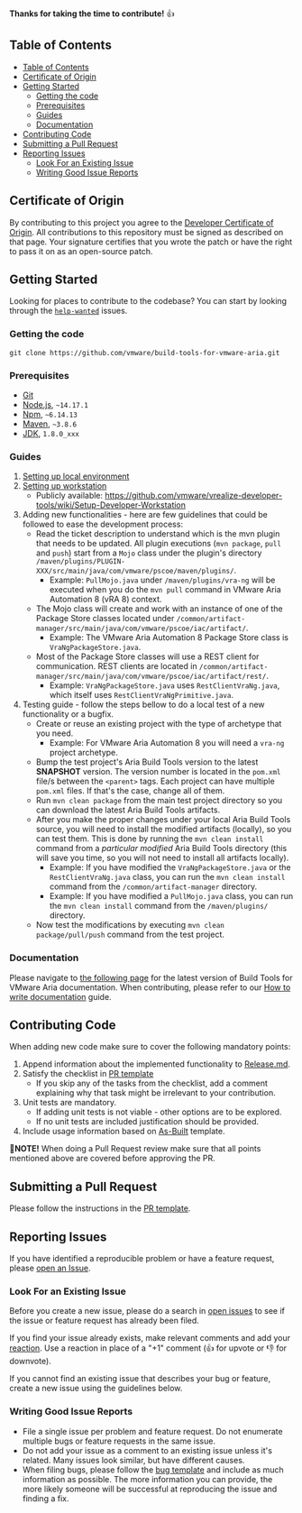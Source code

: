 **Thanks for taking the time to contribute!** 👍

## Table of Contents

- [Table of Contents](#table-of-contents)
- [Certificate of Origin](#certificate-of-origin)
- [Getting Started](#getting-started)
  - [Getting the code](#getting-the-code)
  - [Prerequisites](#prerequisites)
  - [Guides](#guides)
  - [Documentation](#documentation)
- [Contributing Code](#contributing-code)
- [Submitting a Pull Request](#submitting-a-pull-request)
- [Reporting Issues](#reporting-issues)
  - [Look For an Existing Issue](#look-for-an-existing-issue)
  - [Writing Good Issue Reports](#writing-good-issue-reports)

## Certificate of Origin

By contributing to this project you agree to the [Developer Certificate of Origin](https://cla.vmware.com/dco). All contributions to this repository must be signed as described on that page. Your signature certifies that you wrote the patch or have the right to pass it on as an open-source patch.

## Getting Started

Looking for places to contribute to the codebase? You can start by looking through the [`help-wanted`](https://github.com/vmware/build-tools-for-vmware-aria/labels/status:help-wanted) issues.

### Getting the code

```
git clone https://github.com/vmware/build-tools-for-vmware-aria.git
```

### Prerequisites

-   [Git](https://git-scm.com/)
-   [Node.js](https://nodejs.org/), `~14.17.1`
-   [Npm](https://www.npmjs.com), `~6.14.13`
-   [Maven](https://maven.apache.org/), `~3.8.6`
-   [JDK](https://www.oracle.com/java/technologies/javase/javase-jdk8-downloads.html), `1.8.0_xxx`


### Guides
1. [Setting up local environment](docs/versions/latest/General/Getting%20Started/Setting%20Up%20Local%20Environment.md)
2. [Setting up workstation](docs/archive/doc/markdown/setup-workstation.md)
   - Publicly available: https://github.com/vmware/vrealize-developer-tools/wiki/Setup-Developer-Workstation
3. Adding new functionalities - here are few guidelines that could be followed to ease the development process:
   - Read the ticket description to understand which is the mvn plugin that needs to be updated. All plugin executions (`mvn package`, `pull` and `push`) start from a `Mojo` class under the plugin's directory `/maven/plugins/PLUGIN-XXX/src/main/java/com/vmware/pscoe/maven/plugins/`.
     - Example: `PullMojo.java` under `/maven/plugins/vra-ng` will be executed when you do the `mvn pull` command in VMware Aria Automation 8 (vRA 8\) context.
   - The Mojo class will create and work with an instance of one of the Package Store classes located under `/common/artifact-manager/src/main/java/com/vmware/pscoe/iac/artifact/`.
     - Example: The VMware Aria Automation 8 Package Store class is `VraNgPackageStore.java`.
   - Most of the Package Store classes will use a REST client for communication. REST clients are located in `/common/artifact-manager/src/main/java/com/vmware/pscoe/iac/artifact/rest/`.
     - Example: `VraNgPackageStore.java` uses `RestClientVraNg.java`, which itself uses `RestClientVraNgPrimitive.java`.
4. Testing guide - follow the steps bellow to do a local test of a new functionality or a bugfix.
   - Create or reuse an existing project with the type of archetype that you need.
     - Example: For VMware Aria Automation 8 you will need a `vra-ng` project archetype.
   - Bump the test project's Aria Build Tools version to the latest **SNAPSHOT** version. The version number is located in the `pom.xml` file/s between the `<parent>` tags. Each project can have multiple `pom.xml` files. If that's the case, change all of them.
   - Run `mvn clean package` from the main test project directory so you can download the latest Aria Build Tools artifacts.
   - After you make the proper changes under your local Aria Build Tools source, you will need to install the modified artifacts (locally), so you can test them. This is done by running the `mvn clean install` command from a *particular modified* Aria Build Tools directory (this will save you time, so you will not need to install all artifacts locally).
     - Example: If you have modified the `VraNgPackageStore.java` or the `RestClientVraNg.java` class, you can run the `mvn clean install` command from the `/common/artifact-manager` directory.
     - Example: If you have modified a `PullMojo.java` class, you can run the `mvn clean install` command from the `/maven/plugins/` directory.
   - Now test the modifications by executing `mvn clean package/pull/push` command from the test project.

### Documentation
Please navigate to [the following page](./docs/versions/latest/) for the latest version of Build Tools for VMware Aria documentation.
When contributing, please refer to our [How to write documentation](./docs/Documentation.md) guide.

## Contributing Code
When adding new code make sure to cover the following mandatory points:

1. Append information about the implemented functionality to [Release.md](./docs/versions/latest/Release.md).
2. Satisfy the checklist in [PR template](./.github/pull_request_template.md)
    -   If you skip any of the tasks from the checklist, add a comment explaining why that task might be irrelevant to your contribution.
3. Unit tests are mandatory.  
    -   If adding unit tests is not viable - other options are to be explored.
    -   If no unit tests are included justification should be provided.
4. Include usage information based on [As-Built](./As-built-template.md) template.

:scroll:**NOTE!** When doing a Pull Request review make sure that all points mentioned above are covered before approving the PR.

## Submitting a Pull Request

Please follow the instructions in the [PR template](./.github/pull_request_template.md).

## Reporting Issues

If you have identified a reproducible problem or have a feature request, please [open an Issue](https://github.com/vmware/build-tools-for-vmware-aria/issues/new/choose).

### Look For an Existing Issue

Before you create a new issue, please do a search in [open issues](https://github.com/vmware/build-tools-for-vmware-aria/issues) to see if the issue or feature request has already been filed.

If you find your issue already exists, make relevant comments and add your [reaction](https://github.com/blog/2119-add-reactions-to-pull-requests-issues-and-comments). Use a reaction in place of a "+1" comment (👍 for upvote or 👎 for downvote).

If you cannot find an existing issue that describes your bug or feature, create a new issue using the guidelines below.

### Writing Good Issue Reports

-   File a single issue per problem and feature request. Do not enumerate multiple bugs or feature requests in the same issue.
-   Do not add your issue as a comment to an existing issue unless it's related. Many issues look similar, but have different causes.
-   When filing bugs, please follow the [bug template](./.github/ISSUE_TEMPLATE/bug_report.md) and include as much information as possible. The more information you can provide, the more likely someone will be successful at reproducing the issue and finding a fix.
